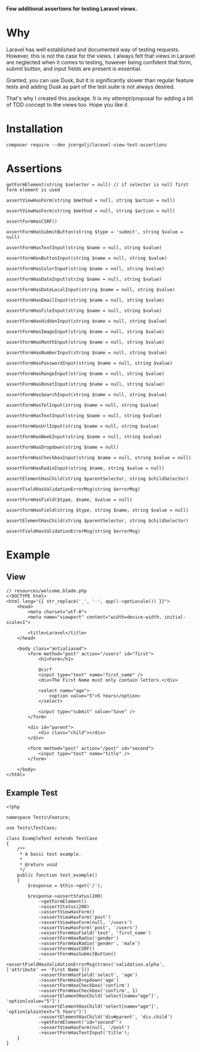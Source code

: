 **Few additional assertions for testing Laravel views.**

# Why

Laravel has well established and documented way of testing requests. However, this is not the case for the views. I always felt that views in Laravel are neglected when it comes to testing, however being confident that form, submit button, and input fields are present is essential.

Granted, you can use Dusk, but it is significantly slower than regular feature tests and adding Dusk as part of the test suite is not always desired.

That's why I created this package. It is my attempt/proposal for adding a bit of TDD concept to the views too. Hope you like it.

# Installation
`composer require --dev jcergolj/laravel-view-test-assertions`

# Assertions
`getFormElement(string $selector = null) // if selector is null first form element is used`

`assertViewHasForm(string $method = null, string $action = null)`

`assertViewHasForm(string $method = null, string $action = null)`

`assertFormHasCSRF()`

`assertFormHasSubmitButton(string $type = 'submit', string $value = null)`

`assertFormHasTextInput(string $name = null, string $value)`

`assertFormHasButtonInput(string $name = null, string $value)`

`assertFormHasColorInput(string $name = null, string $value)`

`assertFormHasDateInput(string $name = null, string $value)`

`assertFormHasDateLocalInput(string $name = null, string $value)`

`assertFormHasEmailInput(string $name = null, string $value)`

`assertFormHasFileInput(string $name = null, string $value)`

`assertFormHasHiddenInput(string $name = null, string $value)`

`assertFormHasImageInput(string $name = null, string $value)`

`assertFormHasMonthInput(string $name = null, string $value)`

`assertFormHasNumberInput(string $name = null, string $value)`

`assertFormHasPasswordInput(string $name = null, string $value)`

`assertFormHasRangeInput(string $name = null, string $value)`

`assertFormHasResetInput(string $name = null, string $value)`

`assertFormHasSearchInput(string $name = null, string $value)`

`assertFormHasTelInput(string $name = null, string $value)`

`assertFormHasTextInput(string $name = null, string $value)`

`assertFormHasUrlInput(string $name = null, string $value)`

`assertFormHasWeekInput(string $name = null, string $value)`

`assertFormHasDropdown(string $name = null)`

`assertFormHasCheckboxInput(string $name = null, string $value = null)`

`assertFormHasRadioInput(string $name, string $value = null)`

`assertElementHasChild(string $parentSelector, string $childSelector)`

`assertFieldHasValidationErrorMsg(string $errorMsg)`

`assertFormHasField($type, $name, $value = null)`

`assertFormHasField(string $type, string $name, string $value = null)`

`assertElementHasChild(string $parentSelector, string $childSelector)`

`assertFieldHasValidationErrorMsg(string $errorMsg)`

# Example

## View
```
// resources/welcome.blade.php
<!DOCTYPE html>
<html lang="{{ str_replace('_', '-', app()->getLocale()) }}">
    <head>
        <meta charset="utf-8">
        <meta name="viewport" content="width=device-width, initial-scale=1">

        <title>Laravel</title>
    </head>

    <body class="antialiased">
        <form method="post" action="/users" id="first">
            <h1>Form</h1>

            @csrf
            <input type="text" name="first_name" />
            <div>The First Name must only contain letters.</div>

            <select name="age">
                <option value="5">5 Years</option>
            </select>

            <input type="submit" value="Save" />
        </form>

        <div id="parent">
            <div class="child"></div>
        </div>

        <form method="post" action="/post" id="second">
            <input type="text" name="title" />
        </form>

    </body>
</html>
```

## Example Test
```
<?php

namespace Tests\Feature;

use Tests\TestCase;

class ExampleTest extends TestCase
{
    /**
     * A basic test example.
     *
     * @return void
     */
    public function test_example()
    {
        $response = $this->get('/');

        $response->assertStatus(200)
            ->getFormElement()
            ->assertStatus(200)
            ->assertViewHasForm()
            ->assertViewHasForm('post')
            ->assertViewHasForm(null, '/users')
            ->assertViewHasForm('post', '/users')
            ->assertFormHasField('text', 'first_name')
            ->assertFormHasRadio('gender')
            ->assertFormHasRadio('gender', 'male')
            ->assertFormHasCSRF()
            ->assertFormHasSubmitButton()
            ->assertFieldHasValidationErrorMsg(trans('validation.alpha', ['attribute' => 'First Name']))
            ->assertFormHasField('select', 'age')
            ->assertFormHasDropdown('age')
            ->assertFormHasCheckbox('confirm')
            ->assertFormHasCheckbox('confirm', 1)
            ->assertElementHasChild('select[name="age"]', 'option[value="5"]')
            ->assertElementHasChild('select[name="age"]', 'option[plaintext="5 Years"]')
            ->assertElementHasChild('div#parent', 'div.child')
            ->getFormElement('id="second"')
            ->assertViewHasForm(null, '/post')
            ->assertFormHasTextInput('title');
    }
}
```
